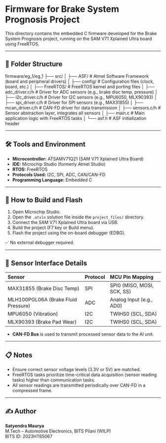 
# Firmware for Brake System Prognosis Project

This directory contains the embedded C firmware developed for the Brake System Prognosis project, running on the SAM V71 Xplained Ultra board using FreeRTOS.

---

## 📂 Folder Structure

firmware/eg_1/eg_1
├── src/
│ ├── ASF/ # Atmel Software Framework (board and peripheral drivers)
│ ├── config/ # Configuration files (clock, board, etc.)
│ ├── FreeRTOS/ # FreeRTOS kernel and porting files
│ ├── adc_driver.c/h # Driver for ADC sensors (e.g., brake disc temp, pressure)
│ ├── i2c_driver.c/h # Driver for I2C sensors (e.g., MPU6050, MLX90393)
│ ├── spi_driver.c/h # Driver for SPI sensors (e.g., MAX31855)
│ ├── mcan_driver.c/h # CAN-FD driver for data transmission
│ ├── sensors.c/h # Sensor abstraction layer, integrates all sensors
│ ├── main.c # Main application logic with FreeRTOS tasks
│ └── asf.h # ASF initialization header

---

## 🛠️ Tools and Environment

- **Microcontroller:** ATSAMV71Q21 (SAM V71 Xplained Ultra Board)
- **IDE:** Microchip Studio (formerly Atmel Studio)
- **RTOS:** FreeRTOS
- **Protocols Used:** I2C, SPI, ADC, CAN/CAN-FD
- **Programming Language:** Embedded C

---

## 🚀 How to Build and Flash

1. Open Microchip Studio.
2. Open the `.atsln` solution file inside the `project_files/` directory.
3. Connect the SAM V71 Xplained Ultra board via USB.
4. Build the project (F7 key or Build menu).
5. Flash the project using the on-board debugger (EDBG).

✅ No external debugger required.

---

## 📡 Sensor Interface Details

| Sensor | Protocol | MCU Pin Mapping |
|:------|:----------|:----------------|
| MAX31855 (Brake Disc Temp) | SPI | SPI0 (MISO, MOSI, SCK, SS) |
| MLH100PGL06A (Brake Fluid Pressure) | ADC | Analog Input (e.g., AD0) |
| MPU6050 (Vibration) | I2C | TWIHS0 (SCL, SDA) |
| MLX90393 (Brake Pad Wear) | I2C | TWIHS0 (SCL, SDA) |

- **CAN-FD Bus** is used to transmit processed sensor data to the AI unit.

---

## 📋 Notes

- Ensure correct sensor voltage levels (3.3V or 5V) are matched.
- FreeRTOS tasks prioritize time-critical data acquisition (sensor reading tasks) higher than communication tasks.
- All sensor readings are transmitted periodically over CAN-FD in a compressed frame.

---

## ✍️ Author

**Satyendra Maurya**  
M.Tech – Automotive Electronics, BITS Pilani (WILP)  
BITS ID: 2023HT65067
